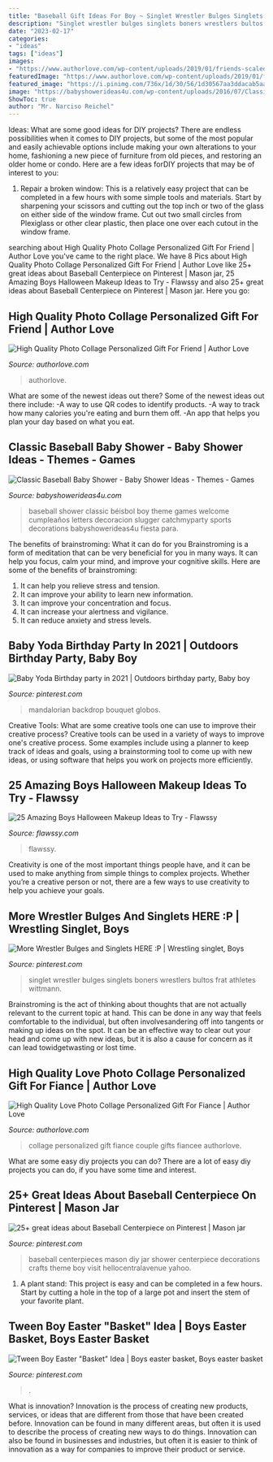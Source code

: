 ```yaml
---
title: "Baseball Gift Ideas For Boy ~ Singlet Wrestler Bulges Singlets Boners Wrestlers Bultos Frat Athletes Wittmann"
description: "Singlet wrestler bulges singlets boners wrestlers bultos frat athletes wittmann"
date: "2023-02-17"
categories:
- "ideas"
tags: ["ideas"]
images:
- "https://www.authorlove.com/wp-content/uploads/2019/01/friends-scaled.jpg"
featuredImage: "https://www.authorlove.com/wp-content/uploads/2019/01/friends-scaled.jpg"
featured_image: "https://i.pinimg.com/736x/1d/30/56/1d30567aa3ddacab5aa5f300651887d0.jpg"
image: "https://babyshowerideas4u.com/wp-content/uploads/2016/07/Classic-Baseball-Baby-Shower-Letters.jpg"
ShowToc: true
author: "Mr. Narciso Reichel"
---
```



Ideas: What are some good ideas for DIY projects?
There are endless possibilities when it comes to DIY projects, but some of the most popular and easily achievable options include making your own alterations to your home, fashioning a new piece of furniture from old pieces, and restoring an older home or condo. Here are a few ideas forDIY projects that may be of interest to you: 
1. Repair a broken window: This is a relatively easy project that can be completed in a few hours with some simple tools and materials. Start by sharpening your scissors and cutting out the top inch or two of the glass on either side of the window frame. Cut out two small circles from Plexiglass or other clear plastic, then place one over each cutout in the window frame.

	

		
searching about High Quality Photo Collage Personalized Gift For Friend | Author Love you've came to the right place. We have 8 Pics about High Quality Photo Collage Personalized Gift For Friend | Author Love like 25+ great ideas about Baseball Centerpiece on Pinterest | Mason jar, 25 Amazing Boys Halloween Makeup Ideas to Try - Flawssy and also 25+ great ideas about Baseball Centerpiece on Pinterest | Mason jar. Here you go:
		
    
## High Quality Photo Collage Personalized Gift For Friend | Author Love

<img loading=lazy src="https://www.authorlove.com/wp-content/uploads/2019/01/friends-scaled.jpg" onerror="this.onerror=null;this.src='https://tse2.mm.bing.net/th?id=OIP.-RxmBDE2y4ujQvyIPjZwPwHaKe&amp;pid=15.1';" alt="High Quality Photo Collage Personalized Gift For Friend | Author Love">

_Source: authorlove.com_

>authorlove. 

	

What are some of the newest ideas out there?
Some of the newest ideas out there include: 
-A way to use QR codes to identify products. 
-A way to track how many calories you're eating and burn them off. 
-An app that helps you plan your day based on what you eat.

    
## Classic Baseball Baby Shower - Baby Shower Ideas - Themes - Games

<img loading=lazy src="https://babyshowerideas4u.com/wp-content/uploads/2016/07/Classic-Baseball-Baby-Shower-Letters.jpg" onerror="this.onerror=null;this.src='https://tse3.mm.bing.net/th?id=OIP.skcHjkdifGjZVwf0ESuC1QHaFj&amp;pid=15.1';" alt="Classic Baseball Baby Shower - Baby Shower Ideas - Themes - Games">

_Source: babyshowerideas4u.com_

>baseball shower classic béisbol boy theme games welcome cumpleaños letters decoracion slugger catchmyparty sports decorations babyshowerideas4u fiesta para. 

	

The benefits of brainstroming: What it can do for you
Brainstroming is a form of meditation that can be very beneficial for you in many ways. It can help you focus, calm your mind, and improve your cognitive skills. Here are some of the benefits of brainstroming: 
1. It can help you relieve stress and tension.
2. It can improve your ability to learn new information.
3. It can improve your concentration and focus. 
4. It can increase your alertness and vigilance. 
5. It can reduce anxiety and stress levels.

    
## Baby Yoda Birthday Party In 2021 | Outdoors Birthday Party, Baby Boy

<img loading=lazy src="https://i.pinimg.com/736x/2f/9d/f0/2f9df0e2ff96ab23fbf65747c457e24c.jpg" onerror="this.onerror=null;this.src='https://tse2.mm.bing.net/th?id=OIP.q5aYuE64h9ETrBHKW-MCNwHaJ3&amp;pid=15.1';" alt="Baby Yoda Birthday party in 2021 | Outdoors birthday party, Baby boy">

_Source: pinterest.com_

>mandalorian backdrop bouquet globos. 

	

Creative Tools: What are some creative tools one can use to improve their creative process?
Creative tools can be used in a variety of ways to improve one's creative process. Some examples include using a planner to keep track of ideas and goals, using a brainstorming tool to come up with new ideas, or using software that helps you work on projects more efficiently.

    
## 25 Amazing Boys Halloween Makeup Ideas To Try - Flawssy

<img loading=lazy src="http://www.flawssy.com/wp-content/uploads/2016/05/spiderman-makeup-ideas-for-boys.jpg" onerror="this.onerror=null;this.src='https://tse3.mm.bing.net/th?id=OIP.mUn7Qzj6BFxztx0SrTaJbgHaJ3&amp;pid=15.1';" alt="25 Amazing Boys Halloween Makeup Ideas to Try - Flawssy">

_Source: flawssy.com_

>flawssy. 

	

Creativity is one of the most important things people have, and it can be used to make anything from simple things to complex projects. Whether you’re a creative person or not, there are a few ways to use creativity to help you achieve your goals.

    
## More Wrestler Bulges And Singlets HERE :P | Wrestling Singlet, Boys

<img loading=lazy src="https://i.pinimg.com/736x/fc/8c/0f/fc8c0f3bfe5958c369c2b88d0d7f0a2b.jpg" onerror="this.onerror=null;this.src='https://tse4.mm.bing.net/th?id=OIP.Qz1h0rH-ouDObDsND2t2WAHaKb&amp;pid=15.1';" alt="More Wrestler Bulges and Singlets HERE :P | Wrestling singlet, Boys">

_Source: pinterest.com_

>singlet wrestler bulges singlets boners wrestlers bultos frat athletes wittmann. 

	

Brainstroming is the act of thinking about thoughts that are not actually relevant to the current topic at hand. This can be done in any way that feels comfortable to the individual, but often involvesandering off into tangents or making up ideas on the spot. It can be an effective way to clear out your head and come up with new ideas, but it is also a cause for concern as it can lead towidgetwasting or lost time.

    
## High Quality Love Photo Collage Personalized Gift For Fiance | Author Love

<img loading=lazy src="https://www.authorlove.com/wp-content/uploads/2019/01/fiancee.jpg" onerror="this.onerror=null;this.src='https://tse3.mm.bing.net/th?id=OIP.ArJsgq7104omEBTONvyj4AHaKe&amp;pid=15.1';" alt="High Quality Love Photo Collage Personalized Gift For Fiance | Author Love">

_Source: authorlove.com_

>collage personalized gift fiance couple gifts fiancee authorlove. 

	

What are some easy diy projects you can do?
There are a lot of easy diy projects you can do, if you have some time and interest.

    
## 25+ Great Ideas About Baseball Centerpiece On Pinterest | Mason Jar

<img loading=lazy src="https://i.pinimg.com/736x/1d/30/56/1d30567aa3ddacab5aa5f300651887d0.jpg" onerror="this.onerror=null;this.src='https://tse1.mm.bing.net/th?id=OIP.r_JYiDLufRatO49lntl5WgHaJ3&amp;pid=15.1';" alt="25+ great ideas about Baseball Centerpiece on Pinterest | Mason jar">

_Source: pinterest.com_

>baseball centerpieces mason diy jar shower centerpiece decorations crafts theme boy visit hellocentralavenue yahoo. 

	

1. A plant stand: This project is easy and can be completed in a few hours. Start by cutting a hole in the top of a large pot and insert the stem of your favorite plant.

    
## Tween Boy Easter &quot;Basket&quot; Idea | Boys Easter Basket, Boys Easter Basket

<img loading=lazy src="https://i.pinimg.com/736x/d1/58/23/d1582362da298158b85df10c84dd9cbf.jpg" onerror="this.onerror=null;this.src='https://tse3.mm.bing.net/th?id=OIP.NmdECCA_mQOzvlN55r4QSAHaLH&amp;pid=15.1';" alt="Tween Boy Easter &quot;Basket&quot; Idea | Boys easter basket, Boys easter basket">

_Source: pinterest.com_

>. 

	

What is innovation?
Innovation is the process of creating new products, services, or ideas that are different from those that have been created before. Innovation can be found in many different areas, but often it is used to describe the process of creating new ways to do things. Innovation can also be found in businesses and industries, but often it is easier to think of innovation as a way for companies to improve their product or service.

